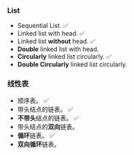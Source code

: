 ### List

- Sequential List. :white_check_mark:
- Linked list with head. :white_check_mark:
- Linked list **without** head. :white_check_mark:
- **Double** linked list with head.
- **Circularly** linked list circularly. :white_check_mark:
- **Double Circularly** linked list circularly.


### 线性表

- 顺序表。 :white_check_mark:
- 带头结点的链表。 :white_check_mark:
- **不带头**结点的链表。 :white_check_mark:
- 带头结点的**双向**链表。
- **循环**链表。 :white_check_mark:
- **双向循环**链表。

